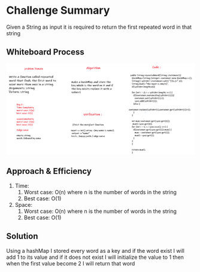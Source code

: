 # Challenge Summary
Given a String as input it is required to return the first repeated word in that string

## Whiteboard Process
![img](repeatedpng.png)

## Approach & Efficiency
1. Time:
   1. Worst case: O(n) where n is the number of words in the string
   2. Best case: O(1)
2. Space:
   1. Worst case: O(n) where n is the number of words in the string
   2. Best case: O(1)

## Solution
Using a hashMap I stored every word as a key and if the word exist I will add 1 to its value and if it does not exist I will initialize the value to 1 then when the first value become 2 I will return that word